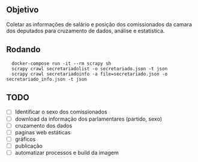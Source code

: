 Objetivo
--------
Coletar as informações de salário e posição dos comissionados da camara dos deputados para cruzamento de dados, análise e estatística.

Rodando
-------

```
  docker-compose run -it --rm scrapy sh
  scrapy crawl secretariadolist -o secretariado.json -t json
  scrapy crawl secretariadoinfo -a file=secretariado.json -o secretariado_info.json -t json
```

TODO
----

- [ ] Identificar o sexo dos comissionados
- [ ] download da informação dos parlamentares (partido, sexo)
- [ ] cruzamento dos dados
- [ ] paginas web estáticas
- [ ] gráficos
- [ ] publicação
- [ ] automatizar processos e build da imagem
